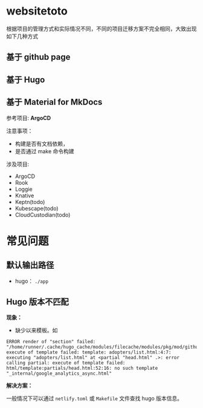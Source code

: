 # websitetoto

根据项目的管理方式和实际情况不同，不同的项目迁移方案不完全相同，大致出现如下几种方式



## 基于 github page
## 基于 Hugo 

## 基于 Material for MkDocs

参考项目:  **ArgoCD**

注意事项：
- 构建是否有文档依赖，
- 是否通过 make 命令构建

涉及项目:
- ArgoCD
- Rook
- Loggie
- Knative
- Keptn(todo)
- Kubescape(todo)
- CloudCustodian(todo)


# 常见问题

## 默认输出路径

- hugo： `./app`



## Hugo 版本不匹配

**现象：**

- 缺少以来模板。如

```
ERROR render of "section" failed: "/home/runner/.cache/hugo_cache/modules/filecache/modules/pkg/mod/github.com/google/docsy@v0.6.0/layouts/_default/baseof.html:4:7": execute of template failed: template: adopters/list.html:4:7: executing "adopters/list.html" at <partial "head.html" .>: error calling partial: execute of template failed: html/template:partials/head.html:52:16: no such template "_internal/google_analytics_async.html"
```

**解决方案：**

一般情况下可以通过 `netlify.toml` 或 `Makefile` 文件查找 hugo 版本信息。
